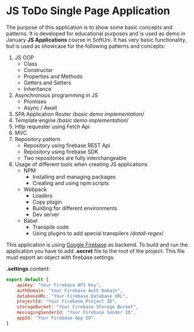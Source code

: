 # JS ToDo Single Page Application

The purpose of this application is to show some basic concepts and patterns. It is developed for educational purposes and is used as demo in January **JS Applications** course in SoftUni. It has very basic functionality, but is used as showcase for the following patterns and concepts:

1. JS OOP
   - Class
   - Constructor
   - Properties and Methods
   - Getters and Setters
   - Inheritance
2. Asynchronous programming in JS
   - Promises
   - Async / Await
3. SPA Application Router /*basic demo implementation*/
4. Template engine /*basic demo implementation*/
5. Http requester using Fetch Api
6. MVC
7. Repository pattern
   - Repository using firebase REST Api
   - Repository using firebase SDK
   - Two repositories are fully interchangeable
8. Usage of different tools when creating JS applications
   - NPM
     - Installing and managing packages
     - Creating and using npm scripts
   - Webpack
     - Loaders
     - Copy plugin
     - Building for different environments
     - Dev server
   - Babel
     - Transpile code
     - Using plugins to add special transpilers /*dotall-regex*/  

This application is using [Google Firebase](https://firebase.google.com/) as backend. To build and run the application you have to add **.secret** file to the root of the project. This file must export an object with firebase settings.

**.settings** content:

```JavaScript
export default {
    apiKey: "Your Firebase API Key",
    authDomain: "Your Firebase Auth Domain",
    databaseURL: "Your Firebase Database URL",
    projectId: "Your Firebase Project ID",
    storageBucket: "Your Firebase Storage Bucket",
    messagingSenderId: "Your Firebase Sender ID",
    appId: "Your Firebase App ID"
}
```
